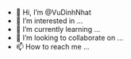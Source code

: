 - 👋 Hi, I’m @VuDinhNhat
- 👀 I’m interested in ...
- 🌱 I’m currently learning ...
- 💞️ I’m looking to collaborate on ...
- 📫 How to reach me ...

<!---
VuDinhNhat/VuDinhNhat is a ✨ special ✨ repository because its `README.md` (this file) appears on your GitHub profile.
You can click the Preview link to take a look at your changes.
--->
